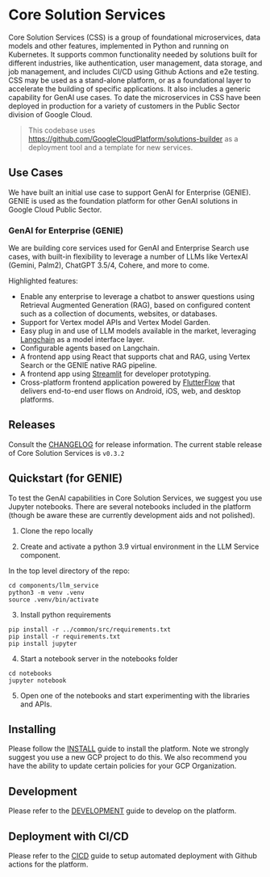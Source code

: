 # Core Solution Services

Core Solution Services (CSS) is a group of foundational microservices, data models and other features, implemented in Python and running on Kubernetes. It supports common functionality needed by solutions built for different industries, like authentication, user management, data storage, and job management, and includes CI/CD using Github Actions and e2e testing.  CSS may be used as a stand-alone platform, or as a foundational layer to accelerate the building of specific applications.  It also includes a generic capability for GenAI use cases.  To date the microservices in CSS have been deployed in production for a variety of customers in the Public Sector division of Google Cloud.

> This codebase uses https://github.com/GoogleCloudPlatform/solutions-builder as a deployment tool and a template for new services.

## Use Cases

We have built an initial use case to support GenAI for Enterprise (GENIE).  GENIE is used as the foundation platform for other GenAI solutions in Google Cloud Public Sector.

### GenAI for Enterprise (GENIE)

We are building core services used for GenAI and Enterprise Search use cases, with built-in flexibility to leverage a number of LLMs like VertexAI (Gemini, Palm2), ChatGPT 3.5/4, Cohere, and more to come.

Highlighted features:

- Enable any enterprise to leverage a chatbot to answer questions using Retrieval Augmented Generation (RAG), based on configured content such as a collection of documents, websites, or databases.
- Support for Vertex model APIs and Vertex Model Garden.
- Easy plug in and use of LLM models available in the market, leveraging [Langchain](https://www.langchain.com/) as a model interface layer.
- Configurable agents based on Langchain.
- A frontend app using React that supports chat and RAG, using Vertex Search or the GENIE native RAG pipeline.
- A frontend app using [Streamlit](https://streamlit.io/) for developer prototyping.
- Cross-platform frontend application powered by [FlutterFlow](https://flutterflow.io/) that delivers end-to-end user flows on Android, iOS, web, and desktop platforms.

## Releases

Consult the [CHANGELOG](./CHANGELOG.md) for release information.  The current stable release of Core Solution Services is `v0.3.2`

## Quickstart (for GENIE)

To test the GenAI capabilities in Core Solution Services, we suggest you use Jupyter notebooks. There are several notebooks included in the platform (though be aware these are currently development aids and not polished).

1. Clone the repo locally

2. Create and activate a python 3.9 virtual environment in the LLM Service component.

In the top level directory of the repo:

```
cd components/llm_service
python3 -m venv .venv
source .venv/bin/activate
```

3. Install python requirements

```
pip install -r ../common/src/requirements.txt
pip install -r requirements.txt
pip install jupyter
```

4. Start a notebook server in the notebooks folder

```
cd notebooks
jupyter notebook
```

5. Open one of the notebooks and start experimenting with the libraries and APIs.


## Installing

Please follow the [INSTALL](./INSTALL.md) guide to install the platform. Note we strongly suggest you use a new GCP project to do this.  We also recommend you have the ability to update certain policies for your GCP Organization.

## Development

Please refer to the [DEVELOPMENT](./docs/DEVELOPMENT.md) guide to develop on the platform.

## Deployment with CI/CD

Please refer to the [CICD](./docs/CICD.md) guide to setup automated deployment with Github actions for the platform.
